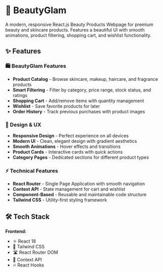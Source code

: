 # 💄 BeautyGlam 

A modern, responsive React.js Beauty Products Webpage for premium beauty and skincare products. Features a beautiful UI with smooth animations, product filtering, shopping cart, and wishlist functionality.

## ✨ Features

### 🛍️ BeautyGlam Features
- **Product Catalog** - Browse skincare, makeup, haircare, and fragrance products
- **Smart Filtering** - Filter by category, price range, stock status, and ratings
- **Shopping Cart** - Add/remove items with quantity management
- **Wishlist** - Save favorite products for later
- **Order History** - Track previous purchases with product images

### 🎨 Design & UX
- **Responsive Design** - Perfect experience on all devices
- **Modern UI** - Clean, elegant design with gradient aesthetics
- **Smooth Animations** - Hover effects and transitions
- **Product Cards** - Interactive cards with quick actions
- **Category Pages** - Dedicated sections for different product types

### ⚡ Technical Features
- **React Router** - Single Page Application with smooth navigation
- **Context API** - State management for cart and wishlist
- **Component-Based** - Reusable and maintainable code structure
- **Tailwind CSS** - Utility-first styling framework

## 🛠️ Tech Stack

**Frontend:**
- ⚛️ React 18
- 🎨 Tailwind CSS
- 🛣️ React Router DOM
- 🎯 Context API
- 🔥 React Hooks
